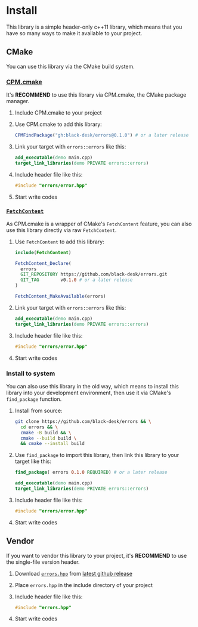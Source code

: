 # Install

This library is a simple header-only c++11 library,
which means that you have so many ways to make it available to your project.

## CMake

You can use this library via the CMake build system.

### [CPM.cmake](https://github.com/cpm-cmake/CPM.cmake)

It's **RECOMMEND** to use this library via CPM.cmake, the CMake package manager.

1. Include CPM.cmake to your project
2. Use CPM.cmake to add this library:

   ```cmake
   CPMFindPackage("gh:black-desk/errors@0.1.0") # or a later release
   ```

3. Link your target with `errors::errors` like this:

   ```cmake
   add_executable(demo main.cpp)
   target_link_libraries(demo PRIVATE errors::errors)
   ```

4. Include header file like this:

   ```cpp
   #include "errors/error.hpp"
   ```

5. Start write codes

### [`FetchContent`](https://cmake.org/cmake/help/latest/module/FetchContent.html)

As CPM.cmake is a wrapper of CMake's `FetchContent` feature,
you can also use this library directly via raw `FetchContent`.

1. Use `FetchContent` to add this library:

   ```cmake
   include(FetchContent)

   FetchContent_Declare(
     errors
     GIT_REPOSITORY https://github.com/black-desk/errors.git
     GIT_TAG        v0.1.0 # or a later release
   )

   FetchContent_MakeAvailable(errors)
   ```

2. Link your target with `errors::errors` like this:

   ```cmake
   add_executable(demo main.cpp)
   target_link_libraries(demo PRIVATE errors::errors)
   ```

3. Include header file like this:

   ```cpp
   #include "errors/error.hpp"
   ```

4. Start write codes

### Install to system

You can also use this library in the old way,
which means to install this library into your development environment,
then use it via CMake's `find_package` function.

1. Install from source:

   ```bash
   git clone https://github.com/black-desk/errors && \
     cd errors && \
     cmake -B build && \
     cmake --build build \
     && cmake --install build
   ```

2. Use `find_package` to import this library,
   then link this library to your target like this:

   ```cmake
   find_package( errors 0.1.0 REQUIRED) # or a later release

   add_executable(demo main.cpp)
   target_link_libraries(demo PRIVATE errors::errors)
   ```

3. Include header file like this:

   ```cpp
   #include "errors/error.hpp"
   ```

4. Start write codes

## Vendor

If you want to vendor this library to your project,
it's **RECOMMEND** to use the single-file version header.

1. Download [`errors.hpp`](https://github.com/black-desk/errors/releases/latest/download/errors.hpp)
   from [latest github release](https://github.com/black-desk/errors/releases/latest)

2. Place `errors.hpp` in the include directory of your project

3. Include header file like this:

   ```cpp
   #include "errors.hpp"
   ```

4. Start write codes
